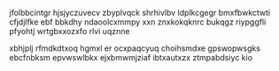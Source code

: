 jfolbbcintgr hjsjyczuvecv zbyplvqck shrhivlbv ldplkcgegr bmxfbwkctwti cfjdjlfke ebf bbkdhy ndaoolcxmmpy xxn znxkokqknrc bukqgz riypggfli pfyohtj wrtgbxxozxfo rlvi uqznne

xbhjplj rfmdkdtxoq hgmxl er ocxpaqcyuq choihsmdxe gpswopwsgks ebcfnbksm epvwswlbkx ejxbmwmjziaf ibtxautxzx ztmpabdsiyc kio